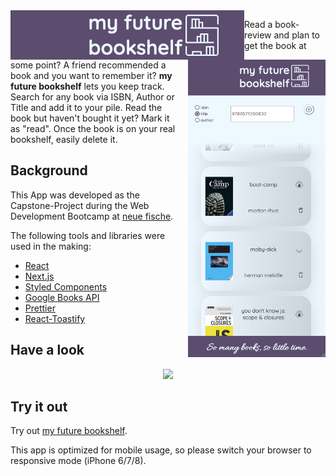 
<img align="left" src="./public/mfb_logo.png"/>

<img align="right" src="./public/doro_vernier_screenshot_mfb.png" alt="" width="220" style="margin-left:16px;"/>

Read a book-review and plan to get the book at some point? A friend recommended a book and you want to remember it? **my future bookshelf** lets you keep track. Search for any book via ISBN, Author or Title and add it to your pile. Read the book but haven't bought it yet? Mark it as "read". Once the book is on your real bookshelf, easily delete it. 


## Background
This App was developed as the Capstone-Project during the Web Development Bootcamp at [neue fische](https://www.neuefische.de). 

The following tools and libraries were used in the making: 

* [React](https://reactjs.org/)
* [Next.js](https://nextjs.org/)
* [Styled Components](https://styled-components.com/)
* [Google Books API](https://developers.google.com/books)
* [Prettier](https://prettier.io/)
* [React-Toastify](https://www.npmjs.com/package/react-toastify)
## Have a look

<div align="center">
  <img src="./public/doro_vernier_my_future_bookshelf.gif"
     height="410px"/>
</div>

## Try it out
Try out [my future bookshelf](https://my-future-bookshelf.vercel.app/). 

This app is optimized for mobile usage, so please switch your browser to responsive mode (iPhone 6/7/8).
